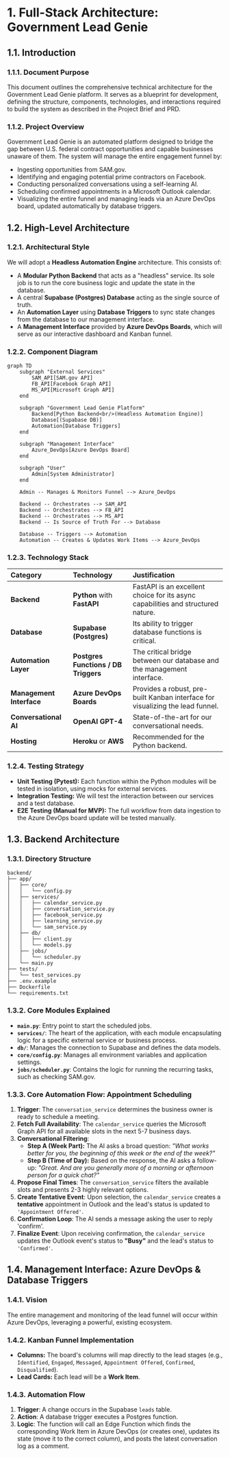 # 1. Full-Stack Architecture: Government Lead Genie

## 1.1. Introduction

### 1.1.1. Document Purpose

This document outlines the comprehensive technical architecture for the Government Lead Genie platform. It serves as a blueprint for development, defining the structure, components, technologies, and interactions required to build the system as described in the Project Brief and PRD.

### 1.1.2. Project Overview

Government Lead Genie is an automated platform designed to bridge the gap between U.S. federal contract opportunities and capable businesses unaware of them. The system will manage the entire engagement funnel by:

- Ingesting opportunities from SAM.gov.
- Identifying and engaging potential prime contractors on Facebook.
- Conducting personalized conversations using a self-learning AI.
- Scheduling confirmed appointments in a Microsoft Outlook calendar.
- Visualizing the entire funnel and managing leads via an Azure DevOps board, updated automatically by database triggers.

## 1.2. High-Level Architecture

### 1.2.1. Architectural Style

We will adopt a **Headless Automation Engine** architecture. This consists of:

- A **Modular Python Backend** that acts as a "headless" service. Its sole job is to run the core business logic and update the state in the database.
- A central **Supabase (Postgres) Database** acting as the single source of truth.
- An **Automation Layer** using **Database Triggers** to sync state changes from the database to our management interface.
- A **Management Interface** provided by **Azure DevOps Boards**, which will serve as our interactive dashboard and Kanban funnel.

### 1.2.2. Component Diagram

```mermaid
graph TD
    subgraph "External Services"
        SAM_API[SAM.gov API]
        FB_API[Facebook Graph API]
        MS_API[Microsoft Graph API]
    end

    subgraph "Government Lead Genie Platform"
        Backend[Python Backend<br/>(Headless Automation Engine)]
        Database[(Supabase DB)]
        Automation[Database Triggers]
    end

    subgraph "Management Interface"
        Azure_DevOps[Azure DevOps Board]
    end

    subgraph "User"
        Admin[System Administrator]
    end

    Admin -- Manages & Monitors Funnel --> Azure_DevOps

    Backend -- Orchestrates --> SAM_API
    Backend -- Orchestrates --> FB_API
    Backend -- Orchestrates --> MS_API
    Backend -- Is Source of Truth For --> Database

    Database -- Triggers --> Automation
    Automation -- Creates & Updates Work Items --> Azure_DevOps
```

### 1.2.3. Technology Stack

| Category | Technology | Justification |
| :--- | :--- | :--- |
| **Backend** | **Python** with **FastAPI** | FastAPI is an excellent choice for its async capabilities and structured nature. |
| **Database** | **Supabase (Postgres)** | Its ability to trigger database functions is critical. |
| **Automation Layer**| **Postgres Functions / DB Triggers**| The critical bridge between our database and the management interface. |
| **Management Interface**| **Azure DevOps Boards** | Provides a robust, pre-built Kanban interface for visualizing the lead funnel. |
| **Conversational AI**| **OpenAI GPT-4** | State-of-the-art for our conversational needs. |
| **Hosting** | **Heroku** or **AWS** | Recommended for the Python backend. |

### 1.2.4. Testing Strategy

- **Unit Testing (Pytest):** Each function within the Python modules will be tested in isolation, using mocks for external services.
- **Integration Testing:** We will test the interaction between our services and a test database.
- **E2E Testing (Manual for MVP):** The full workflow from data ingestion to the Azure DevOps board update will be tested manually.

## 1.3. Backend Architecture

### 1.3.1. Directory Structure

```text
backend/
├── app/
│   ├── core/
│   │   └── config.py
│   ├── services/
│   │   ├── calendar_service.py
│   │   ├── conversation_service.py
│   │   ├── facebook_service.py
│   │   ├── learning_service.py
│   │   └── sam_service.py
│   ├── db/
│   │   ├── client.py
│   │   └── models.py
│   ├── jobs/
│   │   └── scheduler.py
│   └── main.py
├── tests/
│   └── test_services.py
├── .env.example
├── Dockerfile
└── requirements.txt
```

### 1.3.2. Core Modules Explained

- **`main.py`**: Entry point to start the scheduled jobs.
- **`services/`**: The heart of the application, with each module encapsulating logic for a specific external service or business process.
- **`db/`**: Manages the connection to Supabase and defines the data models.
- **`core/config.py`**: Manages all environment variables and application settings.
- **`jobs/scheduler.py`**: Contains the logic for running the recurring tasks, such as checking SAM.gov.

### 1.3.3. Core Automation Flow: Appointment Scheduling

1. **Trigger**: The `conversation_service` determines the business owner is ready to schedule a meeting.
2. **Fetch Full Availability**: The `calendar_service` queries the Microsoft Graph API for all available slots in the next 5-7 business days.
3. **Conversational Filtering**:
   - **Step A (Week Part):** The AI asks a broad question: *"What works better for you, the beginning of this week or the end of the week?"*
   - **Step B (Time of Day):** Based on the response, the AI asks a follow-up: *"Great. And are you generally more of a morning or afternoon person for a quick chat?"*
4. **Propose Final Times**: The `conversation_service` filters the available slots and presents 2-3 highly relevant options.
5. **Create Tentative Event**: Upon selection, the `calendar_service` creates a **tentative** appointment in Outlook and the lead's status is updated to `'Appointment Offered'`.
6. **Confirmation Loop**: The AI sends a message asking the user to reply 'confirm'.
7. **Finalize Event**: Upon receiving confirmation, the `calendar_service` updates the Outlook event's status to **"Busy"** and the lead's status to `'Confirmed'`.

## 1.4. Management Interface: Azure DevOps & Database Triggers

### 1.4.1. Vision

The entire management and monitoring of the lead funnel will occur within Azure DevOps, leveraging a powerful, existing ecosystem.

### 1.4.2. Kanban Funnel Implementation

- **Columns:** The board's columns will map directly to the lead stages (e.g., `Identified`, `Engaged`, `Messaged`, `Appointment Offered`, `Confirmed`, `Disqualified`).
- **Lead Cards:** Each lead will be a **Work Item**.

### 1.4.3. Automation Flow

1. **Trigger**: A change occurs in the Supabase `leads` table.
2. **Action**: A database trigger executes a Postgres function.
3. **Logic**: The function will call an Edge Function which finds the corresponding Work Item in Azure DevOps (or creates one), updates its state (move it to the correct column), and posts the latest conversation log as a comment.
